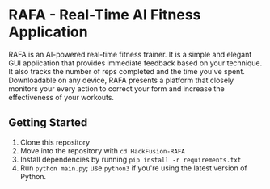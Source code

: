 # RAFA - Real-Time AI Fitness Application
RAFA is an AI-powered real-time fitness trainer. It is a simple and elegant GUI application that provides immediate feedback based on your technique. It also tracks the number of reps completed and the time you've spent. Downloadable on any device, RAFA presents a platform that closely monitors your every action to correct your form and increase the effectiveness of your workouts.

## Getting Started
1. Clone this repository
2. Move into the repository with `cd HackFusion-RAFA`
3. Install dependencies by running `pip install -r requirements.txt` 
5. Run `python main.py`; use `python3` if you're using the latest version of Python.

